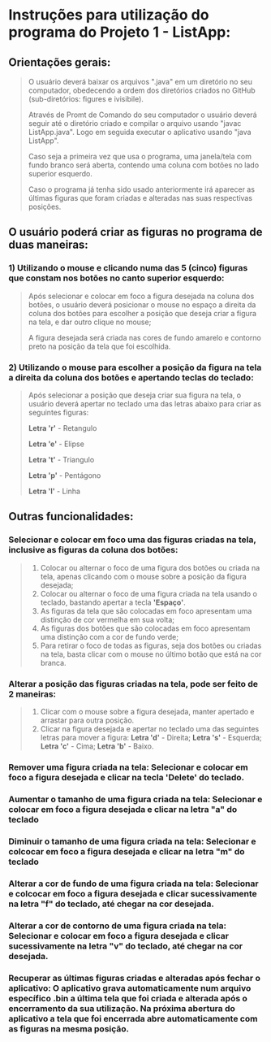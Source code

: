 # Instruções para utilização do programa do Projeto 1 - ListApp:

## Orientações gerais:

>O usuário deverá baixar os arquivos ".java" em um diretório no seu computador, obedecendo a ordem dos diretórios criados no GitHub (sub-diretórios: figures e ivisibile).
>
>Através de Promt de Comando do seu computador o usuário deverá seguir até o diretório criado e compilar o arquivo usando "javac ListApp.java". Logo em seguida executar o aplicativo usando "java ListApp". 
>
>Caso seja a primeira vez que usa o programa, uma janela/tela com fundo branco será aberta, contendo uma coluna com botões no lado superior esquerdo.
>
>Caso o programa já tenha sido usado anteriormente irá aparecer as últimas figuras que foram criadas e alteradas nas suas respectivas posições. 
>
>
## O usuário poderá criar as figuras no programa de duas maneiras:
>
### 1) Utilizando o mouse e clicando numa das 5 (cinco) figuras que constam nos botões no canto superior esquerdo:
> 
>Após selecionar e colocar em foco a figura desejada na coluna dos botões, o usuário deverá posicionar o mouse no espaço a direita da coluna dos botões para escolher a posição que deseja criar a figura na tela, e dar outro clique no mouse;
> 
>A figura desejada será criada nas cores de fundo amarelo e contorno preto na posição da tela que foi escolhida.

### 2) Utilizando o mouse para escolher a posição da figura na tela a direita da coluna dos botões e apertando teclas do teclado:
>
>Após selecionar a posição que deseja criar sua figura na tela, o usuário deverá apertar no teclado uma das letras abaixo para criar as seguintes figuras:
>
>**Letra 'r'** - Retangulo
>
>**Letra 'e'** - Elipse
>
>**Letra 't'** - Triangulo
>
>**Letra 'p'** - Pentágono
>
>**Letra 'l'** - Linha
>
>
>
## Outras funcionalidades:
>
### **Selecionar e colocar em foco uma das figuras criadas na tela, inclusive as figuras da coluna dos botões:**
>1) Colocar ou alternar o foco de uma figura dos botões ou criada na tela, apenas clicando com o mouse sobre a posição da figura desejada;
>2) Colocar ou alternar o foco de uma figura criada na tela usando o teclado, bastando apertar a tecla **'Espaço'**.
>3) As figuras da tela que são colocadas em foco apresentam uma distinção de cor vermelha em sua volta;
>4) As figuras dos botões que são colocadas em foco apresentam uma distinção com a cor de fundo verde;  
>5) Para retirar o foco de todas as figuras, seja dos botões ou criadas na tela, basta clicar com o mouse no último botão que está na cor branca. 
>
>
### **Alterar a posição das figuras criadas na tela, pode ser feito de 2 maneiras:**
>1) Clicar com o mouse sobre a figura desejada, manter apertado e arrastar para outra posição.
>2) Clicar na figura desejada e apertar no teclado uma das seguintes letras para mover a figura: 
>**Letra 'd'** - Direita; 
>**Letra 's'** - Esquerda; 
>**Letra 'c'** - Cima; 
>**Letra 'b'** - Baixo.
>
>
### **Remover uma figura criada na tela:** Selecionar e colocar em foco a figura desejada e clicar na tecla **'Delete'** do teclado.
>
### **Aumentar o tamanho de uma figura criada na tela:** Selecionar e colocar em foco a figura desejada e clicar na **letra "a"** do teclado
>
### **Diminuir o tamanho de uma figura criada na tela:** Selecionar e colcocar em foco a figura desejada e clicar na **letra "m"** do teclado
>
### **Alterar a cor de fundo de uma figura criada na tela:** Selecionar e colcocar em foco a figura desejada e clicar sucessivamente na **letra "f"** do teclado, até chegar na cor desejada. 
>
### **Alterar a cor de contorno de uma figura criada na tela:** Selecionar e colocar em foco a figura desejada e clicar sucessivamente na **letra "v"** do teclado, até chegar na cor desejada. 
>
### **Recuperar as últimas figuras criadas e alteradas após fechar o aplicativo:** O aplicativo grava automaticamente num arquivo específico .bin a última tela que foi criada e alterada após o encerramento da sua utilização. Na próxima abertura do aplicativo a tela que foi encerrada abre automaticamente com as figuras na mesma posição.




